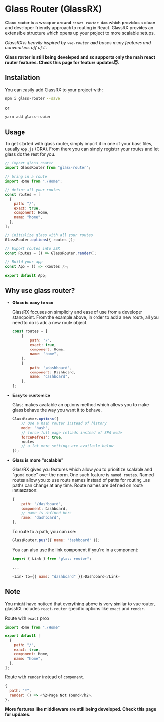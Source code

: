 # Glass Router (GlassRX)

Glass router is a wrapper around `react-router-dom` which provides a clean and developer friendly approach to routing in React. GlassRX provides an extensible structure which opens up your project to more scalable setups.

*GlassRX is heavily inspired by `vue-router` and bases many features and conventions off of it.*

**Glass router is still being developed and so supports only the main react router features. Check this page for feature updates😇.**

## Installation

You can easily add GlassRX to your project with:

```sh
npm i glass-router --save
```

or

```sh
yarn add glass-router
```

## Usage

To get started with glass router, simply import it in one of your base files, usually `App.js` (CRA). From there you can simply register your routes and let glass do the rest for you.

```js
// import glass router
import GlassRouter from "glass-router";

// bring in a route
import Home from "./Home";

// define all your routes
const routes = [
  {
    path: "/",
    exact: true,
    component: Home,
    name: "home",
  },
];

// initialize glass with all your routes
GlassRouter.options({ routes });

// Export routes into JSX
const Routes = () => GlassRouter.render();

// Build your app
const App = () => <Routes />;

export default App;
```

## Why use glass router?

- **Glass is easy to use**

    GlassRX focuses on simplicity and ease of use from a developer standpoint. From the example above, in order to add a new route, all you need to do is add a new route object.

    ```js
    const routes = [
        {
            path: "/",
            exact: true,
            component: Home,
            name: "home",
        },
        {
            path: "/dashboard",
            component: Dashboard,
            name: "dashboard",
        },
    ];
    ```

- **Easy to customize**

    Glass makes available an options method which allows you to make glass behave the way you want it to behave.

    ```js
    GlassRouter.options({
        // Use a hash router instead of history
        mode: "hash",
        // force full page reloads instead of SPA mode
        forceRefresh: true,
        routes
        // a lot more settings are available below
    });
    ```

- **Glass is more "scalable"**

    GlassRX gives you features which allow you to prioritize scalable and "good code" over the norm. One such feature is `named routes`. Named routes allow you to use route names instead of paths for routing...as paths can change at any time. Route names are defined on route initialization:

    ```js
    {
        path: "/dashboard",
        component: Dashboard,
        // name is defined here
        name: "dashboard",
    },
    ```

    To route to a path, you can use:

    ```js
    GlassRouter.push({ name: "dashboard" });
    ```

    You can also use the link component if you're in a component:

    ```js
    import { Link } from "glass-router";

    ...

    <Link to={{ name: "dashboard" }}>Dashboard</Link>
    ```

## Note

You might have noticed that everything above is very similar to vue router, glassRX includes `react-router` specific options like `exact` and `render`.

Route with `exact` prop

```js
import Home from "./Home"

export default [
  {
    path: "/",
    exact: true,
    component: Home,
    name: "home",
  },
];
```

Route with `render` instead of `component`.

```js
{
  path: "*",
  render: () => <h2>Page Not Found</h2>,
},
```

**More features like middleware are still being developed. Check this page for updates.**
